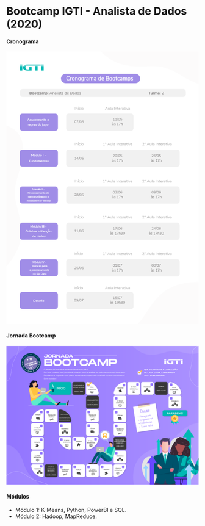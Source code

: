 # Bootcamp IGTI - Analista de Dados (2020)

<h4>Cronograma</h4>

![](Cronograma.png)

<h4>Jornada Bootcamp</h4>

![](Jornada.png)

<h4>Módulos</h4>

<ul>
    <li>
        Módulo 1: K-Means, Python, PowerBI e SQL.   
    </li>
    <li>
        Módulo 2: Hadoop, MapReduce.   
    </li>
</ul>
